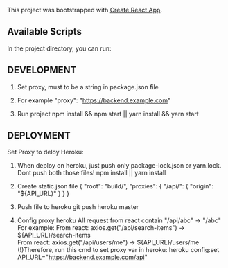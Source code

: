 This project was bootstrapped with [Create React App](https://github.com/facebook/create-react-app).

## Available Scripts

In the project directory, you can run:
## DEVELOPMENT
1. Set proxy, must to be a string in package.json file

2. For example
  "proxy": "https://backend.example.com"

3. Run project
   npm install && npm start || yarn install && yarn start

## DEPLOYMENT
Set Proxy to deloy Heroku:
1. When deploy on heroku, just push only package-lock.json or yarn.lock. Dont push both those files!
    npm install || yarn install

2. Create static.json file
{
    "root": "build/",
    "proxies": {
        "/api/": {
            "origin": "${API_URL}"
        }
    }
}

3. Push file to heroku
    git push heroku master

4. Config proxy heroku
All request from react contain "/api/abc" -> "/abc" 
For example:
From react:    axios.get("/api/search-items")   → ${API_URL}/search-items  
From react:     axios.get("/api/users/me")   → ${API_URL}/users/me
(!)Therefore, run this cmd to set proxy var in heroku: 
    heroku config:set API_URL="https://backend.example.com/api" 